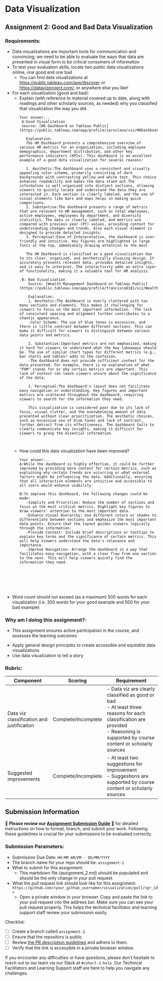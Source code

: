 # Data Visualization

## Assignment 2: Good and Bad Data Visualization

### Requirements:

- Data visualizations are important tools for communication and convincing; we need to be able to evaluate the ways that data are presented in visual form to be critical consumers of information 
- To test your evaluation skills, locate two public data visualizations online, one good and one bad  
    - You can find data visualizations at https://public.tableau.com/app/discover or https://datavizproject.com/, or anywhere else you like! 
- For each visualization (good and bad):  
    - Explain (with reference to material covered up to date, along with readings and other scholarly sources, as needed) why you classified that visualization the way you did.
      ```
      Your answer...
       A:Good Visualization
       Source: [HR Dashboard on Tableau Public](https://public.tableau.com/app/profile/iaroslava/viz/HRDashboard_17194096809750/OVERVIEW)

         Explanation:
         The HR Dashboard presents a comprehensive overview of various HR metrics for an organization, including employee demographics, department distribution, and other key performance indicators (KPIs). This dashboard is an excellent example of a good data visualization for several reasons:

         1. Aesthetic:The dashboard uses a consistent and visually appealing color scheme, primarily consisting of dark backgrounds with contrasting yellow and white text. This choice enhances readability and makes the data stand out.The information is well-organized into distinct sections, allowing viewers to quickly locate and understand the data they are interested in. Each section is clearly labeled, and the use of visual elements like bars and maps helps in making quick comparisons.
         2. Substantive:The dashboard presents a range of metrics that are relevant to HR management, such as total employees, active employees, employees by department, and diversity statistics. The data is clearly labeled, and metrics are compared with previous year (PY) values, providing context for understanding changes and trends. Also each visual element is designed to provide detailed insights. 
         3. Perceptual:Ease of Interpretation, the dashboard is user-friendly and intuitive. Key figures are highlighted in large fonts at the top, immediately drawing attention to the most 

         The HR Dashboard is classified as a good visualization due to its clear, organized, and aesthetically pleasing design. It accurately presents relevant data, provides detailed insights, and is easy to interpret. The interactivity adds an extra layer of functionality, making it a valuable tool for HR analysis.

       B: Bad Visualization
          Source: [Wealth Management Dashboard on Tableau Public](https://public.tableau.com/app/profile/francisco8181/viz/WealthManagement_17210375097540/Overview)
          
          Explanation:
          1. Aesthetic:The dashboard is overly cluttered with too many sections and elements. This makes it challenging for viewers to focus on the most important information. -The lack of consistent spacing and alignment further contributes to a chaotic appearance.
          -Color Scheme: The use of blue tones is excessive, and there is little contrast between different sections. This can make it difficult for viewers to distinguish between various data points and metrics.

          2. Substantive:Important metrics are not emphasized, making it hard for viewers to understand what the key takeaways should be. The use of similar chart types for different metrics (e.g., bar charts and tables) adds to the confusion.
          -The dashboard does not provide sufficient context for the data presented. For example, there is no explanation of what "FUM" stands for or why certain metrics are important. This lack of context can leave viewers unsure about the significance of the data.

          3. Perceptual:The dashboard's layout does not facilitate easy navigation or understanding. Key figures and important metrics are scattered throughout the dashboard, requiring viewers to search for the information they need.

          This visualization is considered poor due to its lack of focus, visual clutter, and the overwhelming amount of data presented without clear prioritization. The aesthetic choices, such as excessive use of blue tones and lack of contrast, further detract from its effectiveness. The dashboard fails to clearly communicate key insights, making it difficult for viewers to grasp the essential information.

          
      
      ```
    - How could this data visualization have been improved?  
      ```
      Your answer...
      A:While the dashboard is highly effective, it could be further improved by providing more context for certain metrics, such as explaining why certain trends are occurring or what external factors might be influencing the data. Additionally, ensuring that all interactive elements are intuitive and accessible to all users would enhance usability.

      B:To improve this dashboard, the following changes could be made:
         -Simplify and Prioritize: Reduce the number of sections and focus on the most critical metrics. Highlight key figures to draw viewers' attention to the most important data.
         -Enhance Visual Hierarchy: Use different colors or shades to differentiate between sections and emphasize the most important data points. Ensure that the layout guides viewers logically through the information.
         -Provide Context: Include brief descriptions or tooltips to explain key terms and the significance of certain metrics. This will help viewers understand the data's relevance and importance.
         -Improve Navigation: Arrange the dashboard in a way that facilitates easy navigation, with a clear flow from one section to the next. This will help viewers quickly find the information they need.






      
      ```
- Word count should not exceed (as a maximum) 500 words for each visualization (i.e. 
300 words for your good example and 500 for your bad example)

### Why am I doing this assignment?:

- This assignment ensures active participation in the course, and assesses the learning outcomes
* Apply general design principles to create accessible and equitable data visualizations
* Use data visualization to tell a story

### Rubric:

| Component               | Scoring   | Requirement                                                 |
|-------------------------|-----------|-------------------------------------------------------------|
| Data viz classification and justification | Complete/Incomplete | - Data viz are clearly classified as good or bad<br />- At least three reasons for each classification are provided<br />- Reasoning is supported by course content or scholarly sources |
| Suggested improvements  | Complete/Incomplete | - At least two suggestions for improvement<br />- Suggestions are supported by course content or scholarly sources |

## Submission Information

🚨 **Please review our [Assignment Submission Guide](https://github.com/UofT-DSI/onboarding/blob/main/onboarding_documents/submissions.md)** 🚨 for detailed instructions on how to format, branch, and submit your work. Following these guidelines is crucial for your submissions to be evaluated correctly.

### Submission Parameters:
* Submission Due Date: `HH:MM AM/PM - DD/MM/YYYY`
* The branch name for your repo should be: `assignment-2`
* What to submit for this assignment:
    * This markdown file (assignment_2.md) should be populated and should be the only change in your pull request.
* What the pull request link should look like for this assignment: `https://github.com/<your_github_username>/visualization/pull/<pr_id>`
    * Open a private window in your browser. Copy and paste the link to your pull request into the address bar. Make sure you can see your pull request properly. This helps the technical facilitator and learning support staff review your submission easily.

Checklist:
- [ ] Create a branch called `assignment-2`.
- [ ] Ensure that the repository is public.
- [ ] Review [the PR description guidelines](https://github.com/UofT-DSI/onboarding/blob/main/onboarding_documents/submissions.md#guidelines-for-pull-request-descriptions) and adhere to them.
- [ ] Verify that the link is accessible in a private browser window.

If you encounter any difficulties or have questions, please don't hesitate to reach out to our team via our Slack at `#cohort-3-help`. Our Technical Facilitators and Learning Support staff are here to help you navigate any challenges.
